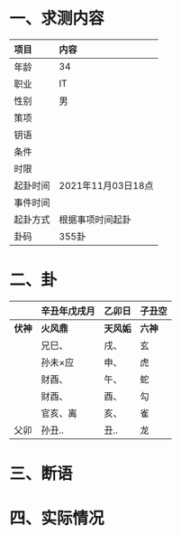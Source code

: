 # 一、求测内容
|项目|内容|
|:-|:-|
|年龄|34|
|职业|IT|
|性别|男|
|策项||
|钥语||
|条件||
|时限||
|起卦时间|2021年11月03日18点|
|事件时间||
|起卦方式|根据事项时间起卦|
|卦码|355卦|

# 二、卦
||辛丑年戊戌月|乙卯日|子丑空|
|:-|:-|:-|:-|
|**伏神**|**火风鼎**|**天风姤**|**六神**|
||兄巳、|戌、|玄|
||孙未×应|申、|虎|
||财酉、|午、|蛇|
||财酉、|酉、|勾|
||官亥、离|亥、|雀|
|父卯|孙丑..|丑..|龙|


# 三、断语

# 四、实际情况